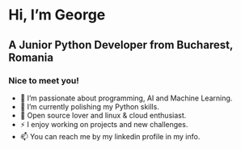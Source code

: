 # Hi, I’m George 
## A Junior Python Developer from Bucharest, Romania
### Nice to meet you! 
- 👀 I’m passionate about programming, AI and Machine Learning.  
- 🌱 I’m currently polishing my Python skills.
- 💞️ Open source lover and linux & cloud enthusiast.
- ⚡ I enjoy working on projects and new challenges.
- 📫 You can reach me by my linkedin profile in my info.


<!---
GeorgeAdrianC/GeorgeAdrianC is a ✨ special ✨ repository because its `README.md` (this file) appears on your GitHub profile.
You can click the Preview link to take a look at your changes.
--->
